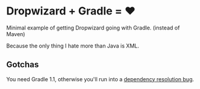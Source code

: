 # Dropwizard + Gradle = &hearts;

Minimal example of getting Dropwizard going with Gradle. (instead of Maven)

Because the only thing I hate more than Java is XML.

## Gotchas

You need Gradle 1.1, otherwise you'll run into a [dependency resolution bug](http://issues.gradle.org/browse/GRADLE-2285).
